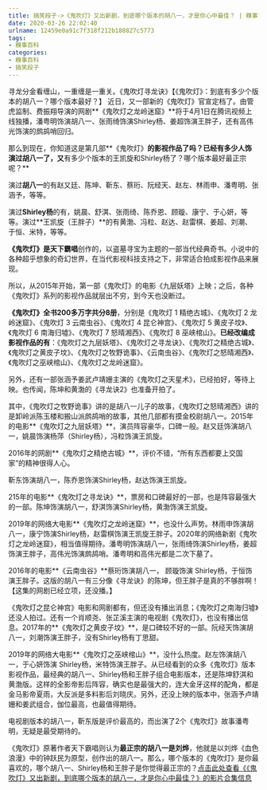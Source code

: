 ```yaml
---
title: 搞笑段子->《鬼吹灯》又出新剧，到底哪个版本的胡八一，才是你心中最佳？ | 糗事百科
date: 2020-03-26 22:02:40
urlname: 12459e0a91c7f318f212b188827c5773
tags: 
- 糗事百科
categories:
- 糗事百科
- 搞笑段子
---
```

寻龙分金看缠山，一重缠是一重关。《鬼吹灯寻龙诀》【《鬼吹灯》：到底有多少个版本的胡八一？哪个版本最好？】 近日，又一部新的《鬼吹灯》官宣定档了。由管虎监制、费振翔导演的网剧**《鬼吹灯之龙岭迷窟》**将于4月1日在腾讯视频上线独播，潘粤明饰演胡八一、张雨绮饰演Shirley杨、姜超饰演王胖子，还有高伟光饰演的鹧鸪哨回归。

那么到现在，你知道这是第几部**《鬼吹灯》**的影视作品了吗？已经有多少人饰演过胡八一了，又**有多少个版本的王凯旋和Shirley杨了？哪个版本最好最正宗呢？**

演过**胡八一**的有赵又廷、陈坤、靳东、蔡珩、阮经天、赵左、林雨申、潘粤明、张涵予，等等。

演过**Shirley杨**的有，姚晨、舒淇、张雨绮、陈乔恩、顾璇、康宁、于心妍，等等。演过**王凯旋（王胖子）**的有黄渤、冯粒、赵达、赵雷棋、姜超、刘潮、于恒、米特，等等。

**《鬼吹灯》是天下霸唱**创作的，以盗墓寻宝为主题的一部当代经典奇书。小说中的各种超乎想象的奇幻世界，在当代影视科技支持之下，非常适合拍成影视作品来展现。

所以，从2015年开始，第一部《鬼吹灯》的电影《九层妖塔》上映；之后，各种《鬼吹灯》系列的影视作品就层出不穷，到今天也没断过。

**《鬼吹灯》全书200多万字共分8册**，分别是《鬼吹灯 1 精绝古城》、《鬼吹灯 2 龙岭迷窟》、《鬼吹灯 3 云南虫谷》、《鬼吹灯 4 昆仑神宫》、《鬼吹灯 5 黄皮子坟》、《鬼吹灯 6 南海归墟》、《鬼吹灯 7 怒晴湘西》、《鬼吹灯 8 巫峡棺山》。**已经改编成影视作品的有**：《鬼吹灯之九层妖塔》、《鬼吹灯之寻龙诀》、《鬼吹灯之精绝古城》、《鬼吹灯之黄皮子坟》、《鬼吹灯之牧野诡事》、《云南虫谷》、《鬼吹灯之怒晴湘西》、《鬼吹灯之巫峡棺山》、《鬼吹灯之龙岭迷窟》。

另外，还有一部张涵予姜武卢靖姗主演的《鬼吹灯之天星术》，已经拍好，等待上映。也传闻，陈坤和黄渤的《寻龙诀2》也准备开拍了。

其中，《鬼吹灯之牧野诡事》讲的是胡八一儿子的故事，《鬼吹灯之怒晴湘西》讲的是卸岭派陈玉楼和搬山派鹧鸪哨的故事，其他几部都有摸金校尉胡八一。2015年的电影**《鬼吹灯之九层妖塔》**，演员阵容豪华，口碑一般。赵又廷饰演胡八一，姚晨饰演杨萍（Shirley杨），冯粒饰演王凯旋。

2016年的网剧**《鬼吹灯之精绝古城》**，评价不错，“所有东西都要上交国家”的精神很得人心。

靳东饰演胡八一，陈乔恩饰演Shirley杨，赵达饰演王凯旋。

215年的电影**《鬼吹灯之寻龙诀》**，票房和口碑最好的一部，也是阵容最强大的一部。陈坤饰演胡八一，舒淇饰演Shirley杨，黄渤饰演王凯旋。

2019年的网络大电影**《鬼吹灯之龙岭迷窟》**，也没什么声势。林雨申饰演胡八一，康宁饰演Shirley杨，赵雷棋饰演王凯旋王胖子。2020年的网络新剧《鬼吹灯之龙岭迷窟》，相当值得期待。潘粤明饰演胡八一，张雨绮饰演Shirley杨，姜超饰演王胖子，高伟光饰演鹧鸪哨。潘粤明和高伟光都是二次下墓了。

2016年的电影**《云南虫谷》**蔡珩饰演胡八一， 顾璇饰演 Shirley杨，于恒饰演王胖子。这版的胡八一有三分像《寻龙诀》的陈坤，但王胖子是真的不够胖啊！【这集的网剧已经立项，还没播。】

《鬼吹灯之昆仑神宫》电影和网剧都有，但还没有播出消息；《鬼吹灯之南海归墟》还没人拍过。还有一个肖顺尧、张芷溪主演的电视剧《鬼吹灯》，也没有播出信息。2017年的**《鬼吹灯之黄皮子坟》**，是口碑较不好的一部。阮经天饰演胡八一，刘潮饰演王胖子，没有Shirley杨有丁思甜。

2019年的网络大电影**《鬼吹灯之巫峡棺山》**，没什么热度。赵左饰演胡八一，于心妍饰演 Shirley杨，米特饰演王胖子。从已经看到的众多《鬼吹灯》版本影视作品，最经典的胡八一、Shirley杨和王胖子组合电影版本，还是陈坤舒淇和黄渤版。这样的全影帝影后阵容，确实也是最强大的，连大金牙这样的配角，都是金马影帝夏雨，大反派是多料影后刘晓庆。另外，还没上映的版本中，张涵予卢靖姗和姜武组合，伽位最高，也最值得期待。

电视剧版本的胡八一，靳东版是评价最高的，而出演了2个《鬼吹灯》故事潘粤明，无疑是最受期待的。

《鬼吹灯》原著作者天下霸唱则认为**最正宗的胡八一是刘烨**，他就是以刘烨《血色浪漫》中的钟跃民为原型，创作出的胡八一。那么，哪个版本的《鬼吹灯》是你最喜欢的，哪个胡八一、Shirley杨和王胖子是你觉得最正宗的？[点击此处查看《《鬼吹灯》又出新剧，到底哪个版本的胡八一，才是你心中最佳？》的影片合集信息](http://www.jddytj.cn/view/8413.html)


